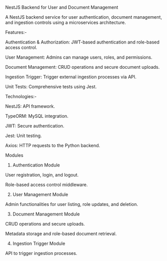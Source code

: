 NestJS Backend for User and Document Management


A NestJS backend service for user authentication, document management, and ingestion controls using a microservices architecture.

Features:-

Authentication & Authorization: JWT-based authentication and role-based access control.

User Management: Admins can manage users, roles, and permissions.

Document Management: CRUD operations and secure document uploads.

Ingestion Trigger: Trigger external ingestion processes via API.

Unit Tests: Comprehensive tests using Jest.

Technologies:-

NestJS: API framework.

TypeORM: MySQL integration.

JWT: Secure authentication.

Jest: Unit testing.

Axios: HTTP requests to the Python backend.

Modules

1. Authentication Module

User registration, login, and logout.

Role-based access control middleware.

2. User Management Module

Admin functionalities for user listing, role updates, and deletion.

3. Document Management Module

CRUD operations and secure uploads.

Metadata storage and role-based document retrieval.

4. Ingestion Trigger Module

API to trigger ingestion processes.



